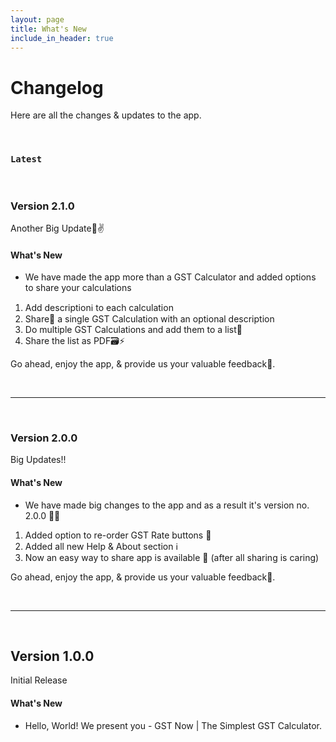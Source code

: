 ```yaml
---
layout: page
title: What's New
include_in_header: true
---
```


# Changelog
Here are all the changes & updates to the app.

<br>

### `Latest`

<br>


### **Version 2.1.0**
Another Big Update🚀✌

#### What's New
- We have made the app more than a GST Calculator and added options to share your calculations
1. Add descriptionℹ to each calculation
2. Share📢 a single GST Calculation with an optional description
3. Do multiple GST Calculations and add them to a list👀
4. Share the list as PDF🗃⚡

Go ahead, enjoy the app, & provide us your valuable feedback🤗.


<br>

________
<br>

### **Version 2.0.0**
Big Updates!!

#### What's New
- We have made big changes to the app and as a result it's version no. 2.0.0 🚀🤘
1. Added option to re-order GST Rate buttons 🔁
2. Added all new Help & About section ℹ
3. Now an easy way to share app is available 🤝 (after all sharing is caring)

Go ahead, enjoy the app, & provide us your valuable feedback🤗.


<br>

________
<br>

## Version 1.0.0
Initial Release

#### What's New
- Hello, World! We present you - GST Now | The Simplest GST Calculator.
